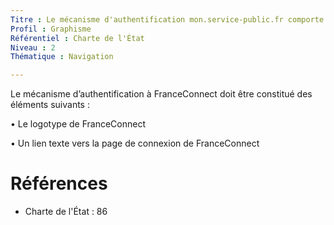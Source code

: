 ```yaml
---
Titre : Le mécanisme d'authentification mon.service-public.fr comporte le logo de mon.service-public.fr et un lien texte vers la page de connexion de celui-ci.
Profil : Graphisme
Référentiel : Charte de l'État
Niveau : 2
Thématique : Navigation

---
```

Le mécanisme d’authentification à FranceConnect doit être constitué des éléments suivants :

• Le logotype de FranceConnect

• Un lien texte vers la page de connexion de FranceConnect

# Références

*   Charte de l'État : 86